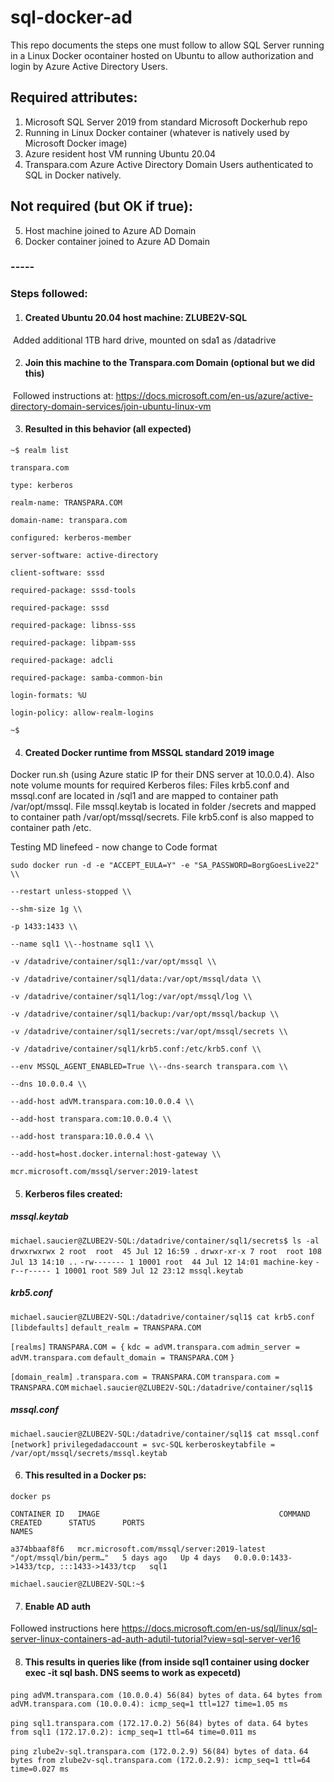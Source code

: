 # sql-docker-ad

This repo documents the steps one must follow to allow SQL Server running in a Linux Docker ocontainer hosted on Ubuntu to allow authorization and login by Azure Active Directory Users. 

## Required attributes:

1) Microsoft SQL Server 2019 from standard Microsoft Dockerhub repo
2) Running in Linux Docker container (whatever is natively used by Microsoft Docker image)
3) Azure resident host VM running Ubuntu 20.04
4) Transpara.com Azure Active Directory Domain Users authenticated to SQL in Docker natively.

## Not **required** (but OK if true):

5) Host machine joined to Azure AD Domain
6) Docker container joined to Azure AD Domain

### -----

### Steps followed:

1) #### Created Ubuntu 20.04 host machine: ZLUBE2V-SQL

​		Added additional 1TB hard drive, mounted on sda1 as /datadrive

2. #### Join this machine to the Transpara.com Domain (optional but we did this)

​		Followed instructions at: https://docs.microsoft.com/en-us/azure/active-directory-domain-services/join-ubuntu-linux-vm

3. #### Resulted in this behavior (all expected)

`~$ realm list` 

`transpara.com` 

`type: kerberos` 

`realm-name: TRANSPARA.COM` 

`domain-name: transpara.com` 

`configured: kerberos-member` 

`server-software: active-directory` 

`client-software: sssd` 

`required-package: sssd-tools` 

`required-package: sssd` 

`required-package: libnss-sss` 

`required-package: libpam-sss` 

`required-package: adcli` 

`required-package: samba-common-bin` 

`login-formats: %U` 

`login-policy: allow-realm-logins` 

`~$` 

4. #### Created Docker runtime from MSSQL standard 2019 image

Docker run.sh (using Azure static IP for their DNS server at 10.0.0.4).
Also note volume mounts for required Kerberos files:
Files krb5.conf and mssql.conf are located in /sql1 and are mapped to container path /var/opt/mssql. 
File mssql.keytab is located in folder /secrets and mapped to container path /var/opt/mssql/secrets. 
File krb5.conf is also mapped to container path /etc.

Testing MD linefeed - now change to Code format

`sudo docker run -d -e "ACCEPT_EULA=Y" -e "SA_PASSWORD=BorgGoesLive22" \\`

`--restart unless-stopped \\`

`--shm-size 1g \\`

`-p 1433:1433 \\` 

`--name sql1 \\--hostname sql1 \\`

`-v /datadrive/container/sql1:/var/opt/mssql \\`

`-v /datadrive/container/sql1/data:/var/opt/mssql/data \\`

`-v /datadrive/container/sql1/log:/var/opt/mssql/log \\`

`-v /datadrive/container/sql1/backup:/var/opt/mssql/backup \\`

`-v /datadrive/container/sql1/secrets:/var/opt/mssql/secrets \\`

`-v /datadrive/container/sql1/krb5.conf:/etc/krb5.conf \\`

`--env MSSQL_AGENT_ENABLED=True \\--dns-search transpara.com \\`

`--dns 10.0.0.4 \\`

`--add-host adVM.transpara.com:10.0.0.4 \\`

`--add-host transpara.com:10.0.0.4 \\`

`--add-host transpara:10.0.0.4 \\`

`--add-host=host.docker.internal:host-gateway \\`

`mcr.microsoft.com/mssql/server:2019-latest`



5. #### Kerberos files created:

##### mssql.keytab
`michael.saucier@ZLUBE2V-SQL:/datadrive/container/sql1/secrets$ ls -al`
`drwxrwxrwx 2 root  root  45 Jul 12 16:59 .`
`drwxr-xr-x 7 root  root 108 Jul 13 14:10 ..`
`-rw------- 1 10001 root  44 Jul 12 14:01 machine-key`
`-r--r----- 1 10001 root 589 Jul 12 23:12 mssql.keytab`

##### krb5.conf
`michael.saucier@ZLUBE2V-SQL:/datadrive/container/sql1$ cat krb5.conf` 
`[libdefaults]`
`default_realm = TRANSPARA.COM`

`[realms]`
`TRANSPARA.COM = {`
    `kdc = adVM.transpara.com`
    `admin_server = adVM.transpara.com`
    `default_domain = TRANSPARA.COM`
`}`

`[domain_realm]`
`.transpara.com = TRANSPARA.COM`
`transpara.com = TRANSPARA.COM`
`michael.saucier@ZLUBE2V-SQL:/datadrive/container/sql1$` 

##### mssql.conf

`michael.saucier@ZLUBE2V-SQL:/datadrive/container/sql1$ cat mssql.conf`
`[network]`
`privilegedadaccount = svc-SQL`
`kerberoskeytabfile = /var/opt/mssql/secrets/mssql.keytab`

6. #### This resulted in a Docker ps:

`docker ps`

`CONTAINER ID   IMAGE                                        COMMAND                  CREATED      STATUS      PORTS                                       NAMES`

`a374bbaaf8f6   mcr.microsoft.com/mssql/server:2019-latest   "/opt/mssql/bin/perm…"   5 days ago   Up 4 days   0.0.0.0:1433->1433/tcp, :::1433->1433/tcp   sql1`

`michael.saucier@ZLUBE2V-SQL:~$` 

7. #### Enable AD auth

Followed instructions here https://docs.microsoft.com/en-us/sql/linux/sql-server-linux-containers-ad-auth-adutil-tutorial?view=sql-server-ver16

8. #### This results in queries like (from inside sql1 container using docker exec -it sql bash. DNS seems to work as expecetd)

`ping adVM.transpara.com (10.0.0.4) 56(84) bytes of data.`
`64 bytes from adVM.transpara.com (10.0.0.4): icmp_seq=1 ttl=127 time=1.05 ms`

`ping sql1.transpara.com (172.17.0.2) 56(84) bytes of data.`
`64 bytes from sql1 (172.17.0.2): icmp_seq=1 ttl=64 time=0.011 ms`

`ping zlube2v-sql.transpara.com (172.0.2.9) 56(84) bytes of data.`
`64 bytes from zlube2v-sql.transpara.com (172.0.2.9): icmp_seq=1 ttl=64 time=0.027 ms`

